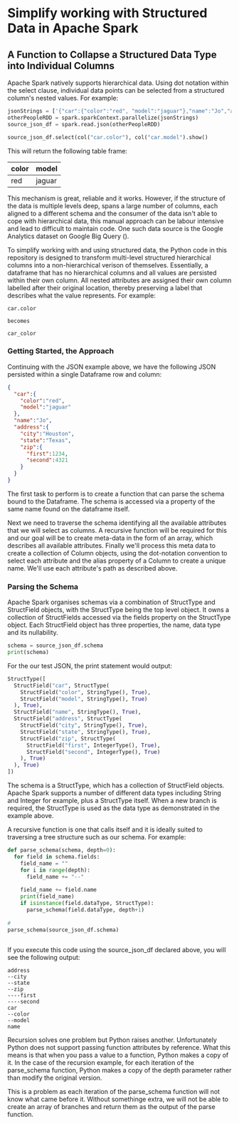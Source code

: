 # Simplify working with Structured Data in Apache Spark
## A Function to Collapse a Structured Data Type into Individual Columns

Apache Spark natively supports hierarchical data.  Using dot notation within the select clause, individual data points can be selected from a structured column's nested values.  For example:

```python
jsonStrings = ['{"car":{"color":"red", "model":"jaguar"},"name":"Jo","address":{"city":"Houston","state":"Texas", "zip":{"first":1234,"second":4321}}}']
otherPeopleRDD = spark.sparkContext.parallelize(jsonStrings)
source_json_df = spark.read.json(otherPeopleRDD)

source_json_df.select(col("car.color"), col("car.model").show()
```

This will return the following table frame:

| color | model |
|-------|----|
| red   | jaguar |

This mechanism is great, reliable and it works.  However, if the structure of the data is multiple levels deep, spans a large number of columns, each aligned to a different schema and the consumer of the data isn't able to cope with hierarchical data, this manual approach can be labour intensive and lead to difficult to maintain code.  One such data source is the Google Analytics dataset on Google Big Query ([](https://support.google.com/analytics/answer/3437719?hl=en)).

To simplify working with and using structured data, the Python code in this repository is designed to transform multi-level structured hierarchical columns into a non-hierarchical verison of themselves.  Essentially, a dataframe that has no hierarchical columns and all values are persisted within their own column.  All nested attributes are assigned their own column labelled after their original location, thereby preserving a label that describes what the value represents.  For example:

```text
car.color

becomes

car_color
```

### Getting Started, the Approach

Continuing with the JSON example above, we have the following JSON persisted within a single Dataframe row and column:

```json
{
  "car":{
    "color":"red", 
    "model":"jaguar"
  },
  "name":"Jo",
  "address":{
    "city":"Houston",
    "state":"Texas",
    "zip":{
      "first":1234,
      "second":4321
    }
  }
}
```

The first task to perform is to create a function that can parse the schema bound to the Dataframe.  The schema is accessed via a property of the same name found on the dataframe itself.  

Next we need to traverse the schema identifying all the available attributes that we will select as columns.  A recursive function will be required for this and our goal will be to create meta-data in the form of an array, which describes all available attributes.  Finally we'll process this meta data to create a collection of Column objects, using the dot-notation convention to select each attribute and the alias property of a Column to create a unique name.  We'll use each attribute's path as described above.

### Parsing the Schema

Apache Spark organises schemas via a combination of StructType and StructField objects, with the StructType being the top level object.  It owns a collection of StructFields accessed via the fields property on the StructType object.  Each StructField object has three properties, the name, data type and its nullability.

```python
schema = source_json_df.schema
print(schema)
```

For the our test JSON, the print statement would output:

```python
StructType([
  StructField("car", StructType(
    StructField("color", StringType(), True),
    StructField("model", StringType(), True)
  ), True),
  StructField("name", StringType(), True),
  StructField("address", StructType(
    StructField("city", StringType(), True),
    StructField("state", StringType(), True),
    StructField("zip", StructType(
      StructField("first", IntegerType(), True),
      StructField("second", IntegerType(), True)
    ), True)
  ), True)
])
```

The schema is a StructType, which has a collection of StructField objects.  Apache Spark supports a number of different data types including String and Integer for example, plus a StructType itself.  When a new branch is required, the StructType is used as the data type as demonstrated in the example above.

A recursive function is one that calls itself and it is ideally suited to traversing a tree structure such as our schema.  For example:

```python
def parse_schema(schema, depth=0):
  for field in schema.fields:
    field_name = ""
    for i in range(depth):
      field_name += "--"
      
    field_name += field.name
    print(field_name)
    if isinstance(field.dataType, StructType):    
      parse_schema(field.dataType, depth+1)   
      
#
parse_schema(source_json_df.schema)
    
```

If you execute this code using the source_json_df declared above, you will see the following output:

```text
address
--city
--state
--zip
----first
----second
car
--color
--model
name
```

Recursion solves one problem but Python raises another.  Unfortunately Python does not support passing function attributes by reference.  What this means is that when you pass a value to a function, Python makes a copy of it.  In the case of the recursion example, for each iteration of the parse_schema function, Python makes a copy of the depth parameter rather than modify the original version.

This is a problem as each iteration of the parse_schema function will not know what came before it.  Without somethinge extra, we will not be able to create an array of branches and return them as the output of the parse function.

